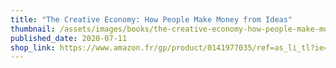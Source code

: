 ```yaml
---
title: "The Creative Economy: How People Make Money from Ideas"
thumbnail: /assets/images/books/the-creative-economy-how-people-make-money-from-ideas.jpg
published_date: 2020-07-11
shop_link: https://www.amazon.fr/gp/product/0141977035/ref=as_li_tl?ie=UTF8&camp=1642&creative=6746&creativeASIN=0141977035&linkCode=as2&tag=aliapourvous-21&linkId=851cc61b80276dc3b8130566dc3b0a2b
---
```


